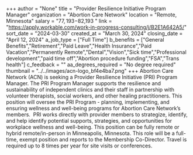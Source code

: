 +++
author = "None"
title = "Provider Resilience Initiative Program Manager"
organization = "Abortion Care Network"
location = "Remote, Minnesota"
salary = "$77,193-$82,193 "
link = "https://apply.workable.com/work-in-progress-consulting/j/B2E1A642A5/"
sort_date = "2024-03-30"
created_at = "March 30, 2024"
closing_date = "April 12, 2024"
a_job_type = ["Full Time"]
b_benefits = ["General Benefits","Retirement","Paid Leave","Health Insurance","Paid Vacation","Permanently Remote","Dental","Vision","Sick time","Professional development","paid time off","Abortion procedure funding","FSA","Trans health"]
c_feedback = ""
aa_degrees_required = "No degree required"
thumbnail = "../../images/acn-logo_bf4e4ba7.png"
+++
Abortion Care Network (ACN) is seeking a Provider Resilience Initiative (PRI) Program Manager. The PRI Program Manager supports the resilience and sustainability of independent clinics and their staff in partnership with volunteer therapists, social workers, and other healing practitioners. This position will oversee the PRI Program - planning, implementing, and ensuring wellness and well-being programs for Abortion Care Network’s members.  PRI works directly with provider members to strategize, identify, and help identify potential supports, strategies, and opportunities for workplace wellness and well-being. This position can be fully remote or hybrid remote/in-person in Minneapolis, Minnesota. This role will be a full-time, exempt position and reports to the Membership Co-Director. Travel is required up to 8 times per year for site visits or conferences.  
